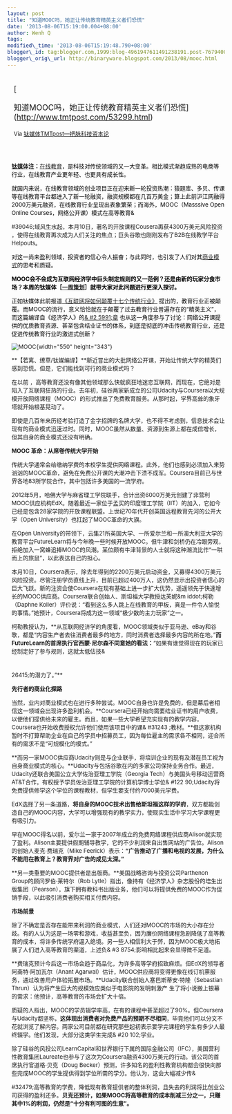 ```yaml
--- 
layout: post 
title: "知道MOOC吗，她正让传统教育精英主义者们恐慌"
date: '2013-08-06T15:19:00.004+08:00' 
author: Wenh Q
tags:
modified\_time: '2013-08-06T15:19:48.790+08:00' 
blogger\_id: tag:blogger.com,1999:blog-4961947611491238191.post-7679400847858256161
blogger\_orig\_url: http://binaryware.blogspot.com/2013/08/mooc.html
---
```

<div style="margin: 10px; padding: 5px;">

<div style="font-size: 18px;">

[

知道MOOC吗，她正让传统教育精英主义者们恐慌](http://www.tmtpost.com/53299.html)

</div>

<div style="font-size: 13px;">

Via [钛媒体TMTpost—把脉科技资本论](http://www.tmtpost.com/)

</div>

</div>

<div style="font-size: 13px; padding: 15px 0 10px 10px;">

<span
style="color: black;">**[钛媒体](http://www.tmtpost.com/ "钛媒体")注：**[在线教育](http://www.tmtpost.com/tag/%E5%9C%A8%E7%BA%BF%E6%95%99%E8%82%B2 "查看 在线教育 中的全部文章")，是科技对传统领域的又一大变革。相比模式渐趋成熟的电商等行业，在线教育产业更年轻、也更具有成长性。 </span>

<span
style="color: black;">就国内来说，在线教育领域的创业项目正在迎来新一轮投资热潮：猿题库、多贝、传课等在线教育平台都进入了新一轮融资，融资规模都在几百万美金；算上此前沪江网融得2000万美元融资，在线教育行业呈现出表象繁荣；而海外，MOOC（Masssive
Open Online Courses，网络公开课）模式在高等教育&

#39046;域风生水起，本月10日，著名的开放课程Cousera再获4300万美元风险投资
，使得在线教育再次成为人们关注的焦点；巨头谷歌也刚刚发布了B2B在线教学平台Helpouts。</span>

<span
style="color: black;">对这一尚未盈利领域，投资者的信心令人振奋；与此同时，也引发了人们对其[商业模式](http://www.tmtpost.com/tag/structure-of-business "查看 商业模式 中的全部文章")的思考和质疑。</span>

<span
style="color: black;">**MOOC会不会成为互联网经济学中巨头制定规则的又一范例？还是由新的玩家分食市场？本周的钛媒体［[一周策划](http://www.tmtpost.com/tag/%E4%B8%80%E5%91%A8%E7%AD%96%E5%88%92 "查看 一周策划 中的全部文章")］就带大家对此问题进行更深入探讨。**</span>

<span style="color: black;">正如钛媒体此前报道<span
style="color: black;">[《互联网将如何颠覆十七个传统行业》](http://www.tmtpost.com/47058.html/2) </span>提出的，教育行业正被颠覆。而MOOC的流行，意义恰恰就在于颠覆了过去教育行业普遍存在的“精英主义”，而这篇编译自《经济学人》的<span
style="color: black;">[&
#2
5991;章](http://www.economist.com/news/business/21582001-army-new-online-courses-scaring-wits-out-traditional-universities-can-they) </span>也从这一角度参与了讨论：网络公开课提供的优质教育资源、甚至包含结业证书的体系，到底是彻底的冲击传统教育行业，还是促进传统教育行业的激进式创新？</span>

![](http://www.tmtpost.com/wp-content/uploads/2013/08/137540704167.jpg "MOOC"){width="550"
height="343"}



**【若离、缭草/钛媒编译】**新近冒出的大批网络公开课，开始让传统大学的精英们感到恐慌。但是，它们能找到可行的商业模式吗？

在以前
，高等教育还没有像其他领域那么快就疯狂地迷恋互联网，而现在，它绝对是陷入了互联网狂热的行业。去年初，硅谷两家新成立的公司Udacity与Coursera以大规模开放网络课程（MOOC）的形式推出了免费教育服务。从那时起，学界高耸的象牙塔就开始根基晃动了。

即使是几百年来历经考验打造了金字招牌的名牌大学，也不得不考虑到，信息技术会让现有的商业模式迅速过时。同时，MOOC虽然从数量、资源到生源上都在成倍增长，但其自身的商业模式还没有明确。



**MOOC 革命：从席卷传统大学开始**

传统大学通常会给缴纳学费的本校学生提供网络课程。此外，他们也感到必须加入来势汹汹的MOOC革命，避免在免费公开课的大潮冲击下溃不成军。Coursera目前已与世界各地83所学院合作，其中包括许多美国的一流学府。

2012年5月，哈佛大学与麻省理工学院联手，合计出资6000万美元创建了非营利MOOC供应机构EdX。随着最近一家位于孟买的印度理工学院（IIT）的加入，它如今已经是包含28家学院的开放课程联盟。上世纪70年代开创英国远程教育先河的公开大学（Open
University）也扛起了MOOC革命的大旗。

在Open
University的带领下，云集21所英国大学、一所爱尔兰和一所澳大利亚大学的教育平台FutureLearn将与今年晚一些时候开放MOOC。但牛津和剑桥仍在冷眼旁观，拒绝加入一窝蜂追捧MOOC的风潮。某位颇有牛津背景的人士就将这种潮流比作“一哄而上的旅鼠”，以此表达自己的担心。

本月10日，Coursera表示，除去年得到的2200万美元启动资金，又募得4300万美元风险投资。尽管注册学员直线上升，目前已超过400万人，这仍然显示出投资者信心的巨大飞跃。新的注资会使Coursera在现有基础上进一步扩大优势，遥遥领先于快速增长的MOOC供应商。Coursera联合创始人、斯坦福大学教授达芙妮&m
iddot;柯勒（Daphne
Koller）评价说：“看到这么多人跳上在线教育的甲板，真是一件令人愉悦的事情。”她预计，Coursera将成为这一领域“极少数的主力玩家”之一。

柯勒教授认为，**从互联网经济学的角度看，MOOC领域类似于亚马逊、eBay和谷歌，都是“内容生产者去往消费者最多的地方，同时消费者选择最多内容的所在地。”**而FutureLearn的首席执行官西蒙·尼尔森不同意她的看法：**“如果有谁觉得现在的玩家已经制定好了参与规则，这就太低估技&
#
26415;的潜力了。”**



**先行者的商业化探路**

当然，业内对商业模式也在进行多种尝试。MOOC自身也许是免费的，但是幕后者相信这一领域会出现许多盈利机会。**Coursera已经开始向需要结业证书的用户收费，以便他们提供给未来的雇主。而且，如果一些大学希望充实现有的教学内容，Coursera也开始收费授权允许他们使用该项目中的课&
#31243
;教材。**但这家机构暂时不打算帮助企业在自己的学员中招募员工，因为每位雇主的需求各不相同，迎合所有的需求不是“可规模化的模式。”

**而另一家MOOC供应商Udacity则是与企业联手，将培训企业的现有及潜在员工视为自身商业模式的核心。**Udacity与包括谷歌在内的多家公司保持业务合作。最近，Udacity还联合美国公立大学佐治亚理工学院（Georgia
Tech）与美国头号移动运营商AT&T合作，有权授予学员佐治亚理工学院的计算机学博士学位&
#122
90;Udacity将免费提供修学这个学位的课程教材，但学生要支付约7000美元学费。

EdX选择了另一条道路，**将自身的MOOC技术出售给斯坦福这样的学府**，双方都能创造自己的MOOC内容，大学可以增强现有的教学实力，使现实生活中学习大学课程更有吸引力。

早在MOOC得名以前，爱尔兰一家于2007年成立的免费网络课程供应商Alison就实现了盈利。Alison主要提供假期辅导教学，它的不少利润来自出售网站的广告位。Alison的创始人麦克·费瑞克（Mike
Feerick）表示：**“广告推动了广播和电视的发展，为什么不能用在教育上？教育界对广告的成见太深。”**

**另一类重要的MOOC提供者是出版商。**美国战略咨询与投资公司Parthenon
Group的顾问罗伯·莱特尔（Rob
Lytle）指出，像持有《经济学人》杂志股份的培生出版集团（Pearson），旗下拥有教科书出版业务，他们可以将提供免费的MOOC作为促销手段，以此吸引消费者购买相关付费内容。



**市场前景**

除了不确定是否存在能带来利润的商业模式，人们还对MOOC的市场的大小存在分歧。有的人认为这是一场零和游戏，收益甚至负，因为廉价网络课程急剧降低了高等教育的成本，将许多传统学府逼入绝境。另一些人相信利大于弊，因为MOOC极大地拓展了人们进入高等教育的渠道，上述负&
#3
8754;影响相比起来会显得微不足道。

**费瑞克预计今后这一市场会趋于商品化，为许多高等学府招致麻烦。但EdX的领导者阿南特·阿加瓦尔（Anant
Agarwal）估计，MOOC供应商将变得更像在线订机票服务，通过改善用户体验拓展市场。**Udacity联合创始人塞巴斯蒂安·特隆（Sebastian
Thrun）认为将产生巨大的规模效应类似于电影院的发明刺激产
生了将小说搬上银幕的需求：他预计，高等教育的市场会扩大十倍。

质疑的人指出，MOOC的学员辍学率高，在有的课程中甚至超过了90%。但Coursera与Udacity都坚称，**这体现出消费者对免费产品的预期不尽相同**，毕竟他们可以分文不花就浏览了解内容。两家公司目前都在研究那些起初表示要学完课程的学生有多少人最终辍学。他们发现，大部分这类学生完成&
#20
102;学业。

除了硅谷的风投公司LearnCapital和世界银行下属的国际金融公司（IFC），美国营利性教育集团Laureate也参与了这次为Coursera融资4300万美元的行动。该公司的首席执行官道格·贝克（Doug
Becker）预测，许多知名的盈利性教育机构都会很快向那些完成MOOC的学生提供得到学位所需的学分。他认为，这会大幅减少传&

#32479;高等教育的学费，降低现有教育提供者的整体利润，且失去的利润将比创业公司获得的盈利还多。**贝克还预计，如果MOOC将高等教育的成本削减三分之一，只赚其中1%的利润，仍然是“十分有利可图的生意”。**

</div>

